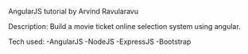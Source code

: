 AngularJS tutorial by Arvind Ravularavu

Description: Build a movie ticket online selection system using angular. 

Tech used:
-AngularJS
-NodeJS
-ExpressJS
-Bootstrap